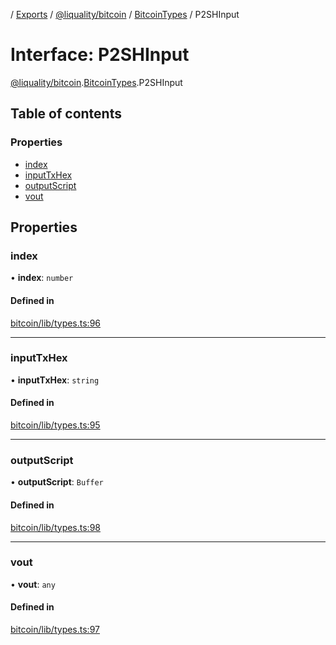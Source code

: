 [](../README.md) / [Exports](../modules.md) / [@liquality/bitcoin](../modules/liquality_bitcoin.md) / [BitcoinTypes](../modules/liquality_bitcoin.BitcoinTypes.md) / P2SHInput

# Interface: P2SHInput

[@liquality/bitcoin](../modules/liquality_bitcoin.md).[BitcoinTypes](../modules/liquality_bitcoin.BitcoinTypes.md).P2SHInput

## Table of contents

### Properties

- [index](liquality_bitcoin.BitcoinTypes.P2SHInput.md#index)
- [inputTxHex](liquality_bitcoin.BitcoinTypes.P2SHInput.md#inputtxhex)
- [outputScript](liquality_bitcoin.BitcoinTypes.P2SHInput.md#outputscript)
- [vout](liquality_bitcoin.BitcoinTypes.P2SHInput.md#vout)

## Properties

### index

• **index**: `number`

#### Defined in

[bitcoin/lib/types.ts:96](https://github.com/liquality/chainabstractionlayer/blob/c190aa67/packages/bitcoin/lib/types.ts#L96)

___

### inputTxHex

• **inputTxHex**: `string`

#### Defined in

[bitcoin/lib/types.ts:95](https://github.com/liquality/chainabstractionlayer/blob/c190aa67/packages/bitcoin/lib/types.ts#L95)

___

### outputScript

• **outputScript**: `Buffer`

#### Defined in

[bitcoin/lib/types.ts:98](https://github.com/liquality/chainabstractionlayer/blob/c190aa67/packages/bitcoin/lib/types.ts#L98)

___

### vout

• **vout**: `any`

#### Defined in

[bitcoin/lib/types.ts:97](https://github.com/liquality/chainabstractionlayer/blob/c190aa67/packages/bitcoin/lib/types.ts#L97)
